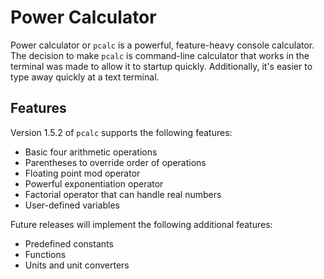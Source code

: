# Power Calculator

Power calculator or `pcalc` is a powerful, feature-heavy console calculator. The
decision to make `pcalc` is command-line calculator that works in the terminal
was made to allow it to startup quickly. Additionally, it's easier to type away
quickly at a text terminal.

## Features

Version 1.5.2 of `pcalc` supports the following features:

* Basic four arithmetic operations
* Parentheses to override order of operations
* Floating point mod operator
* Powerful exponentiation operator
* Factorial operator that can handle real numbers
* User-defined variables

Future releases will implement the following additional features:

* Predefined constants
* Functions
* Units and unit converters
